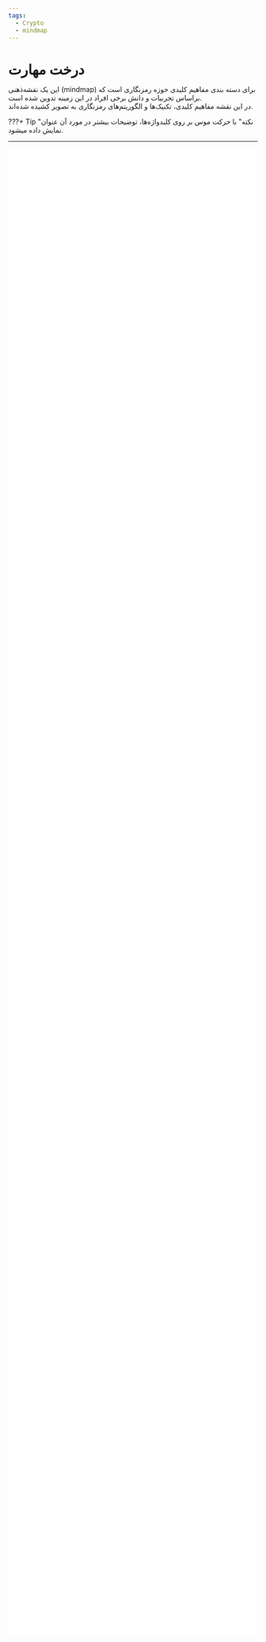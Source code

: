 ```yaml
---
tags:
  - Crypto
  - mindmap
---
```

# درخت مهارت

این یک نقشه‌ذهنی (mindmap) برای دسته بندی مفاهیم کلیدی حوزه رمزنگاری است که براساس تجربیات و دانش برخی افراد در این زمینه تدوین شده است.   
در این نقشه مفاهیم کلیدی، تکنیک‌ها و الگوریتم‌های رمزنگاری به تصویر کشیده شده‌اند.

???+ Tip "نکته"
    با حرکت موس بر روی کلیدواژه‌ها، توضیحات بیشتر در مورد آن عنوان نمایش داده میشود.

---

<style>
* {
  margin: 0;
  padding: 0;
}
#mindmap {
  background-color: white;
  display: block;
  width: 100vw;
  height: 75vh;
}
</style>
<svg id="mindmap"></svg>
<script src="https://cdn.jsdelivr.net/npm/d3@7.8.5/dist/d3.min.js"></script><script src="https://cdn.jsdelivr.net/npm/markmap-view@0.17.2/dist/browser/index.js"></script><script>((getMarkmap, getOptions, root2, jsonOptions) => {
              const markmap = getMarkmap();
              window.mm = markmap.Markmap.create(
                "svg#mindmap",
                (getOptions || markmap.deriveOptions)(jsonOptions),
                root2
              );
            })(() => window.markmap,null,{"content":"<strong>Cryptography</strong>","children":[{"content":"<div dir=\"rtl\" align=\"right\"><span title=\" رمزنگاری کلاسیک نوعی رمزنگاری است که در گذشته مورد استفاده قرار می‌گرفت، شاید بتوان به لحاظ تاریخی گفت که الگوریتم‌های کلاسیک معمولا به رمزنگاری‌های تا جنگ حهانی دوم می‌گویند. اکنون بیشتر مواقع از این الگوریتم‌ها برای درک بهتر مبانی و اصول اولیه رمزنگاری استفاده می‌شود. برخلاف الگوریتم‌های رمزنگاری مدرن، اکثر رمزگذارهای کلاسیک می‌توانند دستی محاسبه و حل شوند.\">  <strong>Classical Cryptography</strong></span></div>","children":[{"content":"<div dir=\"rtl\" align=\"right\"><span title=\"این نوع از الگوریتم‌های کلاسیک با جابجایی  یا بهم ریختن ترتیب حروف یا گروهی از حرف‌های الفبا موجود در متن، آن را رمز می‌کند.\"><strong>Permutation Ciphers</strong></span></div>","children":[{"content":"\n<div dir=\"rtl\" align=\"right\"><span title=\" یک روش باستانی رمزنگاری که در آن با استفاده از یک ابزار استوانه‌ای شکل (مانند خودکار امروزی)،  با یک نوار پوستی که دور آن پیچیده شده، پیام روی نوار نوشته می‌شود. این کار باعث می‌شود که بعد از باز کردن نوار از دور استوانه حروف جابه‌جا (رمزی) روی آن نوشته شده باشند.\"><strong>Scytale</strong></span></div>","children":[],"payload":{"lines":"6,8"}},{"content":"\n<div dir=\"rtl\" align=\"right\"><span title=\"در این الگوریتم، حروف متن به صورت زیگزاگ روی دو یا چندین سطر نوشته می‌شوند و سپس سطرها به ترتیب نوشته می‌شوند تا متن رمز بدست آید. \"><strong>Rail Fence </strong></span></div>","children":[],"payload":{"lines":"8,10"}},{"content":"\n<div dir=\"rtl\" align=\"right\"><span title=\"در این سیستم رمزنگاری ابتدا متن اصلی را در ردیف‌هایی به طول معین قرار می‌دهیم سپس جدول به دست آمده را به صورت ستونی اما به صورت درهم ریخته می‌خوانیم.\"><strong>Columnar Transposition</strong></span></div>","children":[],"payload":{"lines":"10,12"}},{"content":"\n<div dir=\"rtl\" align=\"right\"><span title=\"این سیستم در سال 1902 توسط مایژوفسکی پیشنهاد شد. این  رمزنگاری مشابه جابه‌جایی ستونی است با این تفاوت که کلید در رمز جابه‌جایی ستونی در صورتی که حروف تکراری داشته باشد از سمت چپ کوچکترین عدد اختصاص داده می‌شود در حالی که در این سیستم به حروف یکسان عدد یکسانی داده می‌شود و هنگامی که می‌خواهیم متن رمز شده را تشکیل دهیم، ستون‌های به عدد یکسان را به صورت ردیفی می‌خوانیم \"><strong>Myszkowski</strong></span></div>","children":[],"payload":{"lines":"12,14"}}],"payload":{"lines":"4,5"}},{"content":"<div dir=\"rtl\" align=\"right\"><span title=\"در این روش، هر حرف داخل متن را با حرف متفاوت دیگر یا یک نماد خاص، اغلب براساس یک اصول معین و ثابت جایگزین می‌شود. گرچه این روش قبلا به شکل تجربی استفاده می‌شد، اما اولین بار این روش توسط یک دانشمند عرب به نام «ابن الدريهم» در قرن 14 میلادی به شکل علمی در یک رساله تشریح و مطرح شده است \"><strong>Substitution Ciphers</strong></span></div>","children":[{"content":"\n<div dir=\"rtl\" align=\"right\"><span title=\"روش تک‌الفبایی، نوعی رمز جانشینی است که در آن هر حرف از متن پیام تنها با یک حرف متناظر، جایگزین می‌شود. این جانشنینی ممکن است در کل متن پیام با یک الگو ثابت یا یک کلید از قبل تعریف شده تعیین شود.\"><strong>Monoalphabetic</strong></span></div>","children":[{"content":"\n<div dir=\"rtl\" align=\"right\"><span title=\"در این الگوریتم رمزنگاری باستانی، هر حرف در متن آشکار با حرف دیگری با فاصله‌ای ثابت در الفبا جایگزین می‌شود؛ به این فاصلهٔ ثابت «مقدار انتقال» گفته می‌شود. برای مثال اگر مقدار انتقال برابر ۳ انتخاب شود و رمزنگاری روی متن با الفبای انگلیسی انجام شود، حرف D به جای حرف A می‌نشیند.\"><strong>Caesar</strong></span></div>","children":[],"payload":{"lines":"18,20"}},{"content":"\n<div dir=\"rtl\" align=\"right\"><span title=\"اولین رمزنگاری جانشینی دوتایی است که طرح آن اولین بار در سال 1854 توسط چارلز ویت‌استون اختراع شد ولی به دلیل ارتقای آن توسط لرد پلی‌فیر، نام آن رمز پلی‌فر است.این روش، از یک جدول ‫5x5‬ از حروف برای رمزگذاری استفاده می‌کند.\"><strong> Playfair</strong></span></div>","children":[],"payload":{"lines":"20,22"}},{"content":"\n<div dir=\"rtl\" align=\"right\"><span title=\" یک روش ساده جانشینی است که در آن برای رمز کردن پیام حروف الفبا متن به شکل معکوس (حرف اول با آخر) جایگزین می‌شوند.\"><strong>Atbash </strong></span></div>","children":[],"payload":{"lines":"22,25"}}],"payload":{"lines":"16,25"}},{"content":"\n<div dir=\"rtl\" align=\"right\"><span title=\"نوعی رمز جانشینی که از چندین الفبای جایگزین برای رمزگذاری پیام استفاده می‌کند. این سیستم جایگزینی حروف را در نقاط مختلف متن تغییر می دهد و آن را در برابر تحلیل فراوانی مقاوم‌تر می کند. یک دانشمند عرب مصری به نام «ابوالعباس قلقشندی» قرن 14 میلادی در کتابی به نام «صبح الأعشى» در مورد این روش بحث کرده است. اما گمان می‌رود که شاید الکندی، دیگر دانشمند عرب مبدع، این نوع از رمزنگاری باشد.\"><strong>Polyalphabetic</strong></span></div>","children":[{"content":"\n<div dir=\"rtl\" align=\"right\"><span title=\"این روش از یک کلمه یا عبارت به عنوان  کلید و یک جدول ۲۶×۲۶  (تعداد حروف انگلیسی) برای تعیین جانشینی هر حرف استفاده می‌کند. این روش از یک حروف الفبای جایگزینی متفاوت در هر موقعیت استفاده می‌کند که شکستن آن را سخت‌تر می‌کند. این رمز، یک روش متداول و مؤثر برای مخفی‌سازی اطلاعات به‌ویژه در قرون ۱۵ تا ۱۹ میلادی بود.\"><strong>Vigenère</strong></span></div>","children":[],"payload":{"lines":"27,29"}},{"content":"\n<div dir=\"rtl\" align=\"right\"><span title=\"ایجاد شده توسط فرانسیس بوفور، رمز جایگزینی مشابه رمز Vigenère که به شکل جدولی و با کمی تغییر کار می‌کند. معروف‌ترین کاربرد این روش رمزنگاری در یک ماشین رمزگذاری مبتنی بر چرخانه (rotor)، مانند ماشین Hagelin M-209 بود.\"><strong>Beaufort</strong></span></div>","children":[],"payload":{"lines":"29,31"}},{"content":"\n<div dir=\"rtl\" align=\"right\"><span title=\"این الگوریتم جز رمزنگاری‌های Polygraphic است که در آن حروف پیام را به شکل بلوکی از حروف با استفاده از ضرب ماتریس‌ها و یک ماتریس کلید رمزگذاری می‌کند. در سال ۱۹۲۹ توسط لسترهیل اختراع شد.\"><strong>Hill</strong></span></div>","children":[],"payload":{"lines":"31,33"}},{"content":"\n<div dir=\"rtl\" align=\"right\"><span title=\"ماشین انیگما،  دستگاهی رمزنگار برای رمزگذاری پیام بود که از اوایل تا اواسط قرن بیستم توسط آلمان نازی، برای محافظت از ارتباطات تجاری، دیپلماتیک و نظامی مورد استفاده قرار می‌گرفت. بعدا در میانه جنگ جهانی دوم، پیام‌های رمز شده با این ماشین توسط انگلستان شکسته شد. این ماشین با استفاده از چرخانه و تغییرات مکرر مسیر الکتریکی از طریق درهم‌ساز انیگما یک رمز جانشینی چندالفبایی را پیاده‌سازی می‌کند تا امنیت انیگما را فراهم می‌کند.\"><strong>Enigma machine</strong></span></div>","children":[],"payload":{"lines":"33,36"}}],"payload":{"lines":"25,36"}}],"payload":{"lines":"14,15"}},{"content":"<div dir=\"rtl\" align=\"right\"><span title=\"این رویکرد ترکیبی از هر دو روش جانشینی Substitution و جابجایی Permutation را برای رمزکردن را استفاده می‌کند. این رمزنگاری‌های ترکیبی در واقع اولین ایده‌ها برای رمزنگاری‌های مدرن و قدرتمندتر آینده بودند.\"><strong>Hybrid Ciphers</strong></span></div>","children":[{"content":"\n<div dir=\"rtl\" align=\"right\"><span title=\"ADFGX یک سیستم رمزگذاری آلمانی مربوط به دوران جنگ جهانی اول است که از یک جدول مربعی ۵×۵ و مکانیزم دوگانه جایگزینی و سپس جابجایی استفاده می‌کند.\"><strong>ADFGX</strong></span></div>","children":[],"payload":{"lines":"38,40"}},{"content":"\n<div dir=\"rtl\" align=\"right\"><span title=\"این رمزنگاری در واقع بسط و توسعه روی رمزنگاری قبلی بود که در آن یک حرف اضافی، V، به حروف رمز اضافه شد و جدول آن به ۶×۶ گسترش یافت تا امکان استفاده از 26 حرف لاتین و ارقام 0 تا 9 در پیام را فراهم کند. در نهایت، این روش توسط ستوان ارتش فرانسه «ژرژ پینوین» مورد تجزیه و تحلیل قرار گرفت و این الگوریتم در سال ۱۹۱۸ شکسته شد.\"><strong>ADFGVX</strong></span></div>","children":[],"payload":{"lines":"40,42"}},{"content":"\n<div dir=\"rtl\" align=\"right\"><span title=\"رمز Bifid الگوریتمی است که جانشینی حروف در جدول مربعی را با جابه‌جایی ترکیب می‌کند. این روش در حدود سال ۱۹۰۱ توسط فلیکس «دلاستل پینوین» فرانسوی اختراع شد.\"><strong>Bifid</strong></span></div>","children":[],"payload":{"lines":"42,45"}}],"payload":{"lines":"36,37"}}],"payload":{"lines":"2,3"}},{"content":"<div dir=\"rtl\" align=\"right\"><span title=\"رمزنگاری مدرن به شدت مبتنی بر ریاضیات، نظریه اطلاعات و علوم کامپیوتر است. الگوریتم‌های رمزنگاری حول مفروضات سختی محاسباتی طراحی شده‌اند که شکستن چنین الگوریتم‌هایی را در عمل حتی توسط کامپیوتر سخت می‌کند.\"><strong>Modern Cryptography</strong></span></div>","children":[{"content":"<div dir=\"rtl\" align=\"right\"><span title=\"الگوریتم‌های متقارن از یک کلید رمزنگاری یکسان، هم برای رمزگذاری متن پیام و هم برای رمزگشایی متن رمز استفاده می‌کنند. این نوع رمزنگاری‌ها معمولا سرعت محاسباتی بالاتر و سربار کمتری نسبت به روش‌های نامتقارن دارند.\"><strong>Symmetric Cryptography</strong></span></div>","children":[{"content":"\n<div dir=\"rtl\" align=\"right\"><span title=\"این نوع از رمزنگاری که به دنباله‌ای معروف است در هر لحظه، هر بیت (بایت) متن پیام با استفاده از بیت (بایت) متناظر از کلید یک به یک رمزگذاری می‌شود تا دنباله‌ای از متن رمزگذاری شده حاصل شود.\"><strong>Stream Ciphers</strong></span></div>","children":[{"content":"\n<div dir=\"rtl\" align=\"right\"><span title=\"رمزنگاری است که در سال ۲۰۰۸ معرفی شد. آن عملکرد نرم‌افزاری سریعی دارد و معمولا سریع‌تر از AES-GCM است. ChaCha20 در بسیاری از پروتکل‌ها از جمله IPsec، SSH/TLS, WireGuard، OTRv4 و چندین پروتکل دیگر پیاده‌سازی شده است.\"><strong>ChaCha20</strong></span></div>","children":[],"payload":{"lines":"52,54"}},{"content":"\n<div dir=\"rtl\" align=\"right\"><span title=\"Salsa20 از لحاظ ساختاری نزدیک به ChaCha است به شکلی که رمزها با استفاده تابع شبه تصادفی و براساس عملیات add ،rotate ،XOR ساخته تولید می‌شوند.\"><strong>Salsa20</strong></span></div>","children":[],"payload":{"lines":"54,56"}},{"content":"\n<div dir=\"rtl\" align=\"right\"><span title=\"یکی از معروف‌ترین رمزهای دنباله‌ای است. در حالی که سادگی ساختاری و سرعت آن در نرم‌افزار قابل‌توجه است، اما آسیب‌پذیری‌های متعددی در RC4 کشف شده است. این رمزنگاری در پروتکل قدیمی WEP مورد استفاده در شبکه‌های Wi-Fi به کار گرفته شده بود.\"><strong>RC4</strong></span></div>","children":[],"payload":{"lines":"56,59"}}],"payload":{"lines":"50,59"}},{"content":"\n<div dir=\"rtl\" align=\"right\"><span title=\"در این روش پیام بعد تبدیل به رشته بیت آن را در به شکل بلوک‌ بلوک با اندازه ثابت (به عنوان مثال، 64 یا 128 بیت) رمزگذاری می‌کند. اساس این روش‌ها معمولا عمل جابجایی و جانشینی کاراکتر در دفعات زیاد استوار است.\"><strong>Block Ciphers</strong></span></div>","children":[{"content":"\n<div dir=\"rtl\" align=\"right\"><span title=\"ساختاری پایه‌ای و پدر معنوی بسیاری از الگوریتم‌ها بلوکی فعلی است. در آن داده‌ها به دو نیمه تقسیم شده و طی چندین دور، با استفاده از کلیدهای فرعی مشتق شده از کلید اصلی و جابه‌جایی نیمه‌ها، رمزنگاری و رمزگشایی انجام می‌شود.\"><strong>Feistel</strong></span></div>","children":[],"payload":{"lines":"61,63"}},{"content":"\n<div dir=\"rtl\" align=\"right\"><span title=\"اولین الگوریتم رمزنگاری بلوکی استاندارد که از کلید 56 بیتی استفاده می‌کند؛ امنیت آن به دلیل اندازه کوچک کلید امروزه ضعیف تلقی می‌شود.\"><strong>DES</strong></span></div>","children":[],"payload":{"lines":"63,65"}},{"content":"\n<div dir=\"rtl\" align=\"right\"><span title=\"نسخه تقویت شده DES که داده‌ها را سه بار رمزنگاری می‌کند و از کلیدهای 112 یا 168 بیتی استفاده می‌کند؛ امنیت بهتری نسبت به DES دارد اما کندتر است.\"><strong>DES3</strong></span></div>","children":[],"payload":{"lines":"65,67"}},{"content":"\n<div dir=\"rtl\" align=\"right\"><span title=\"الگوریتم استاندارد رمزنگاری حال حاضر با کلیدهای 128، 192 یا 256 بیتی؛ امنیت و کارایی بالایی دارد و برای رمزنگاری داده‌ها در بسیاری از سیستم‌ها استفاده می‌شود.\"><strong>AES</strong></span></div>","children":[],"payload":{"lines":"67,69"}},{"content":"\n<div dir=\"rtl\" align=\"right\"><span title=\"الگوریتم بلوکی سریع و امن با اندازه کلید متغیر از 32 تا 448 بیت؛ مناسب برای کاربردهای متنوع و به عنوان جایگزینی برای DES معرفی شد.\"><strong>Blowfish</strong></span></div>","children":[],"payload":{"lines":"69,71"}},{"content":"\n<div dir=\"rtl\" align=\"right\"><span title=\"نسخه پیشرفته Blowfish و یکی از کاندیداهای استاندارد شدن با اندازه کلیدهای 128 تا 256 بیت. آن امنیت و کارایی بالا داشته و در سیستم‌های با منابع محدود به‌کار می‌رود.\"><strong>Twofish</strong></span></div>","children":[],"payload":{"lines":"71,74"}}],"payload":{"lines":"59,74"}},{"content":"\n<div dir=\"rtl\" align=\"right\"><span title=\"تکنیکی برای رمزنگاری ایمن پیام طولانی و بزرگ (بزرگتر از یک بلوک) است تا اثر پیام ثابت را در رمز حفظ نکند. \"><strong>Modes of Operation</strong></span></div>","children":[{"content":"\n<div dir=\"rtl\" align=\"right\"><span title=\"در حالت ECB (Electronic CodeBook) هر بلوک به طور مستقل با استفاده از همان کلید رمزگذاری می‌شود. با این حال، در برابر تکرار الگو آسیب‌پذیر است، زیرا بلوک‌های متن یکسان بلوک‌های متن رمزی یکسانی تولید می‌کنند.\"><strong>ECB</strong></span></div>","children":[],"payload":{"lines":"76,78"}},{"content":"\n<div dir=\"rtl\" align=\"right\"><span title=\"در  Cipher Block Chaining (CBC) هر بلوک متن پیام قبل از رمزگذاری با بلوک متن رمز قبلی XOR می شود، که الگوها را پنهان می‌کند. بلوک اول از یک بردار اولیه (IV) برای تصادفی بودن استفاده می‌کند. \"><strong>CBC</strong></span></div>","children":[],"payload":{"lines":"78,79"}},{"content":"\n<div dir=\"rtl\" align=\"right\"><span title=\"این حالت (CFB) Cipher FeedBack یک رمز بلوکی را با رمزگذاری یک IV و XOR کردن نتیجه با متن ساده برای تولید متن رمز و سپس جابجایی IV، به یک رمز جریان تبدیل می‌کند. \"><strong>CFB</strong></span></div>","children":[],"payload":{"lines":"79,81"}},{"content":"\n<div dir=\"rtl\" align=\"right\"><span title=\" این حالت (Output FeedBack) شبیه CFB است، اما با رمزگذاری IV و استفاده از آن در عملیات XOR، جریان کلید را از قبل تولید می‌کند و آن را مستقل از پیام، رمز می‌کند.\"><strong>OFB</strong></span></div>","children":[],"payload":{"lines":"81,83"}},{"content":"\n<div dir=\"rtl\" align=\"right\"><span title=\"در حالت Counter Mode (CTR) هر  بلوک با ترکیب یک مقدار شمارنده (که برای هر بلوک افزایش می‌یابد با یک nonce  رمزگذاری می‌شود. متن پیام با کلید XOR شده است. این روش در صورت پیاده‌سازی درست بسیارامن و کارامد است.\"><strong>CTR</strong></span></div>","children":[],"payload":{"lines":"83,86"}}],"payload":{"lines":"74,86"}}],"payload":{"lines":"48,49"}},{"content":"<div dir=\"rtl\" align=\"right\"><span title=\"الگوریتم‌های نامتقارن از یک جفت کلید (یک کلید عمومی و یک کلید خصوصی) که براساس ریاضی با هم مرتبط‌اند، برای رمز کردن استفاده می‌کنند. این روش امنیت بالاتر اما سرعت محاسباتی کمتری نسبت به روش متقارن دارد.\"><strong>Asymmetric Cryptography</strong></span></div>","children":[{"content":"\n<div dir=\"rtl\" align=\"right\"><span title=\"فرآیندی که از کلید عمومی برای رمزگذاری و کلید خصوصی مرتبط با آن برای رمزگشایی پیام استفاده می‌کند. این فرایند برای مخفی کردن پیام و ارسال به شکل محرمانه استفاده می‌شود.\"><strong>Encryption</strong></span></div>","children":[{"content":"\n<div dir=\"rtl\" align=\"right\"><span title=\"الگوریتم RSA (Rivest–Shamir–Adleman) رمزنگاری نامتقارن مبتنی بر سختی تجزیه (factorization) اعداد بزرگ (بیش از ۵۱۲ بیت) به عوامل اول آن است که در سال ۱۹۷۷ معرفی شد. سادگی و کارآمدی آن باعث استفاده گسترده در بسیاری از پروتکل‌ها شده است.\"><strong>RSA</strong></span></div>","children":[],"payload":{"lines":"90,92"}},{"content":"\n<div dir=\"rtl\" align=\"right\"><span title=\" رمزنگاریِ کوله‌پشتی مرکل-هلمن یکی از اولین رمزنگاری‌های کلید عمومی است که توسط رالف مرکل و مارتین هلمن در سال ۱۹۷۸ ارائه شد. این بر اساس مسئله «جمع زیرمجموعه‌ها» است (مورد خاصی از مسئله کوله پشتی). سرانجام، یک حمله توسط shamir  در سال ۱۹۸۴ منتشر شد باعث شد این رمزنگاری اکنون ناامن در نظر گرفته شود.\"><strong> Merkle–Hellman knapsack</strong></span></div>","children":[],"payload":{"lines":"92,94"}},{"content":"\n<div dir=\"rtl\" align=\"right\"><span title=\"یک الگوریتم نامتقارن برای رمزنگاری و امضای دیجیتال است. امنیت آن بر پایه سختی مسئله لگاریتم گسسته (Discrete logarithms) در گروه‌های دوری (Cyclic group) است. این الگوریتم یک رمزنگاری احتمالاتی است که یک پیام ثابت ممکن است به رمزهای متفاوت تبدیل شود. از این رو امنیت خوبی دارد اما طول پیام‌های رمزنگاری‌شده نسبت به دیگر الگوریتم‌ها بزرگ‌تر است.\"><strong>ElGamal</strong></span></div>","children":[],"payload":{"lines":"94,96"}},{"content":"\n<div dir=\"rtl\" align=\"right\"><span title=\"الگوریتم‌های ECC (Elliptic-Curve Cryptography) براساس ساختارهای جبری روی منحنی‌های بیضوی متفاوت در میدان‌های متناهی است. ECC به کلیدهای با اندازه کوچکتر اجازه می‌دهد تا همان امنیت معادل با سیستم‌های رمزنگاری مانند RSA و ElGamal را فراهم کند که نشان‌دهنده کارآمدی این نوع رمزنگاری است.\"><strong>ECC</strong></span></div>","children":[{"content":"\n<div dir=\"rtl\" align=\"right\"><span title=\"در رمزنگاری، Curve25519 یک منحنی بیضوی (y^{2}=x^{3}+486662x^{2}+x) است که در رمزنگاری منحنی بیضوی (ECC) استفاده می‌شود که 128 بیت امنیت (اندازه کلید 256 بیت) ارائه می‌کند. این یکی از سریع‌ترین منحنی ها در ECC است.\"><strong>Curve25519</strong></span></div>","children":[],"payload":{"lines":"98,100"}},{"content":"\n<div dir=\"rtl\" align=\"right\"><span title=\"P-256 که با نام secp256r1 نیز شناخته می‌شود، یک منحنی بیضوی پرکاربرد در رمزنگاری است که امنیت 128 بیتی را ارائه می‌دهد. این منحنی در پروتکل‌هایی مانند TLS، SSL و امضاهای دیجیتال استفاده می‌شود و تعادلی از امنیت و کارایی قوی با اندازه کلید 256 بیتی را فراهم می‌کند.\"><strong>P-256</strong></span></div>","children":[],"payload":{"lines":"100,102"}}],"payload":{"lines":"96,102"}}],"payload":{"lines":"88,102"}},{"content":"\n<div dir=\"rtl\" align=\"right\"><span title=\"در این روش، از رمزنگاری نامتقارن و جفت کلید آن برای تبادل امن یک کلید متقارن (مثلا کلید AES)  در یک کانال ناامن استفاده می‌شود.\"><strong>Key Exchange</strong></span></div>","children":[{"content":"\n<div dir=\"rtl\" align=\"right\"><span title=\" روش مبادله کلید Diffie–Hellman (DH) مبتنی بر رمزنگاری نامتقارن بر دشواری مسئله لگاریتم گسسته متکی است، که تضمین می‌کند حتی اگر مهاجم داده‌های مبادله شده را رهگیری کند، نمی‌تواند به راحتی کلید مشترک را محاسبه کند. با این حال این روش نمی‌تواند احراز هویت طرفین مبادله را تصدیق کند.\"><strong>DH</strong></span></div>","children":[],"payload":{"lines":"104,106"}},{"content":"\n<div dir=\"rtl\" align=\"right\"><span title=\" گونه‌ای از DH است که از رمزنگاری منحنی بیضوی (ECC)  برای تبادل کلید استفاده می‌کند. این گونه کارکرد مشابه DH ، اما با اندازه‌ کلید کوچک‌تر ارائه می‌کند. ECDH به طور گسترده در پروتکل‌های مدرن مانند TLS و Signal  برای ارتباطات ایمن استفاده می‌شود.\"><strong>ECDH</strong></span></div>","children":[],"payload":{"lines":"106,108"}}],"payload":{"lines":"102,108"}},{"content":"\n<div dir=\"rtl\" align=\"right\"><span title=\"در این الگوریتم‌ها می‌توان تایید هویت پیام یا اسناد دیجیتال را بررسی کنید. در این الگوریتم‌ها با کلید خصوصی عمل امضا صورت می‌گیرد و با استفاده از کلید عمومی مرتبط‌ اش، امضا قابل اعتبارسنجی است.\"><strong>Signature</strong></span></div>","children":[{"content":"\n<div dir=\"rtl\" align=\"right\"><span title=\" امضای RSA همان ساختار روش رمزنگاری آن را دارد اما از کلید خصوصی برای امضای پیام استفاده می‌کند تا صحت و یکپارچگی پیام امضا شده را تضمین کند. سپس با رمزگشایی امضا با کلید عمومی و مقایسه آن با پیام، آن امضا را تأیید می‌کند. امضای RSA در برابر حمله Chosen-Message آسیب‌پذیر است.\"><strong>RSA</strong></span></div>","children":[],"payload":{"lines":"110,112"}},{"content":"\n<div dir=\"rtl\" align=\"right\"><span title=\"اساس امضای ElGamal همان روش رمزنگاری آن یعنی لگاریتم گسسته است. از کلید خصوصی برای امضا کردن و از کلید عمومی برای اعتبارسنجی آن استفاده می‌شود. این الگوریتم به ندرت به شکل عملی استفاده می‌شود.\"><strong>ElGamal</strong></span></div>","children":[],"payload":{"lines":"112,114"}},{"content":"\n<div dir=\"rtl\" align=\"right\"><span title=\"امضای Digital Signature Algorithm (DSA)، بر پایه مفهوم ریاضی توان‌رسانی پیمانه‌ای و مسئله لگاریتم گسسته است. آن در واقع گونه‌ای از امضای الجمال است که در سال ۱۹۹۱ توسط NIST به عنوان امضای استاندارد در نظر گرفت.\"><strong>DSA</strong></span></div>","children":[],"payload":{"lines":"114,116"}},{"content":"\n<div dir=\"rtl\" align=\"right\"><span title=\"گونه‌ای از DSA  با اندازه‌ کلید کوچکتر و کارایی بالاتر در مقایسه با DSA  که از رمزنگاری منحنی بیضوی استفاده می‌کند. ECDSA به طور گسترده در پروتکل های ارتباطی امن مانند SSL/TLS و بیت کوین برای تأیید تراکنش‌ها استفاده می‌شود.\"><strong>ECDSA</strong></span></div>","children":[],"payload":{"lines":"116,118"}},{"content":"\n<div dir=\"rtl\" align=\"right\"><span title=\" امضای Schnore به دلیل سادگی، کارایی و امنیت قوی بر اساس دشواری مسئله لگاریتم گسسته شناخته شده است. امضاهای کوتاه تولید می کند. Schnorr کارآمدتر از DSA و ECDSA است و مبنایی برای طرح‌های چندامضایی است که در بیت کوین Taproot با مجتمع کردن امضاها باعث مقیاس‌پذیری (Scalability) می‌شود.\"><strong>Schnorr</strong></span></div>","children":[],"payload":{"lines":"118,121"}}],"payload":{"lines":"108,121"}}],"payload":{"lines":"86,87"}}],"payload":{"lines":"45,46"}},{"content":"<div dir=\"rtl\" align=\"right\"><span title=\"رمزنگاری پساکوانتومی (PQC)، توسعه الگوریتم‌های رمزنگاری (معمولاً الگوریتم‌های کلید عمومی) است که در برابر حملات توسط رایانه‌های کوانتومی ایمن هستند. رمزنگاری‌های PQC، اگرچه براساس مبانی کلاسیک ریاضی و مسائل NP-hard شناخته شده فعلی است، اما می‌توانند در مقابل حملات کوانتومی مقاومت کند. این الگوریتم‌ها همچنین قابل اجرا بر روی رایانه‌های فعلی است و نیازی به هیچ سخت‌افزار جدیدی ندارند و معمولا اندازه کلید بزرگی دارند. پزوهش‌‌ها روی رمزنگاری پساکوانتومی، بیشتر بر روی پنج رویکرد مختلف متمرکز است:\"><strong>Post-quantum Cryptography</strong></span></div>","children":[{"content":"<div dir=\"rtl\" align=\"right\"><span title=\"رمزنگاری مشبک-مبنا (Lattice -based) شاخه‌ای از رمزنگاری نامتقارن است.این نوع رمزنگاری از یکی گزینه‌های اصلی برای رمزنگاری پساکوانتومی است. این رمزنگاری بر مسائل سخت مختلفی مانند مسئله یادگیری با خطا (LWE) با مسئله کوتاه‌ترین بردار (ُSVP) استوار هستند.\"><strong>Lattice-based</strong></span></div>","children":[{"content":"\n<div dir=\"rtl\" align=\"right\"><span title=\"کپسوله کردن کلید (KEM)، یک سیستم رمزنگاری نامتقارن است که به فرستنده اجازه می‌دهد تا علی‌رغم شنود متخاصم، یک کلید مخفی تولید کرده و به طور ایمن آن را به گیرنده ارسال کند. تفاوت بین طرح‌های رمزنگاری نامتقارن و KEM در این است که یک رمزنگاری نامتقارن به فرستنده اجازه می‌دهد تا یک پیام دلخواه را انتخاب کند، در حالی که یک KEM کلید مخفی را به طور تصادفی توسط الگوریتم تولید و برای فرستنده ارسال می‌کند این کپسوله مردن در رمزنگاری‌های پساکوانتمی بکار می‌روند..\"><strong>Key Encapsulation</strong></span></div>","children":[{"content":"\n<div dir=\"rtl\" align=\"right\"><span title=\"NTRU یک سیستم رمزنگاری کلید عمومی منبع باز است. اولین نسخه از نوع که NTRU نام داشت در سال 1996 توسط ریاضیدانان جفری هافستاین، جیل پیفر و جوزف سیلورمن توسعه یافت. NTRUencrypt ثبت اختراع شده است، اما در سال 2017 در معرض مالکیت عمومی قرار گرفت.\"><strong>NTRUEncrypt</strong></span></div>","children":[],"payload":{"lines":"127,129"}},{"content":"\n<div dir=\"rtl\" align=\"right\"><span title=\"یک سازوکار کپسوله سازی کلید (KEM) طراحی شده برای مقاومت در برابر رایانه های کوانتومی قدرتمند آینده است. از آن برای ایجاد یک کلید مخفی مشترک بین دو طرف در ارتباط استفاده می شود تا یک مهاجم با شرایط (IND-CCA2) در سیستم انتقال قادر به رمزگشایی آن نباشد. این سیستم بر اساس مسئله گونه پیمانه‌ای از LWE به نام (M-LWE)است.\"><strong>Kyber</strong></span></div>","children":[],"payload":{"lines":"129,131"}},{"content":"\n<p data-lines=\"131,132\"><strong>FrodoKEM</strong></p>","children":[],"payload":{"lines":"131,132"}}],"payload":{"lines":"125,132"}},{"content":"\n<p data-lines=\"132,133\"><strong>Signature</strong></p>","children":[{"content":"<strong>Dilithium</strong>","children":[],"payload":{"lines":"133,134"}},{"content":"<strong>Falcon</strong>","children":[],"payload":{"lines":"134,136"}}],"payload":{"lines":"132,136"}}],"payload":{"lines":"123,124"}},{"content":"<div dir=\"rtl\" align=\"right\"><span title=\"سیستم‌های رمزنگاری PQC که امنیت آنها تا حدی یا به طور کامل به دشواری رمزگشایی یک کد تصحیح خطای خطی (linear error-correcting) مانند کد Goppa باینری بستگی دارد.\"><strong>Code-based</strong></span></div>","children":[{"content":"\n<div dir=\"rtl\" align=\"right\"><span title=\"کپسوله کردن کلید (KEM)، یک سیستم رمزنگاری نامتقارن است که به فرستنده اجازه می‌دهد تا علی‌رغم شنود متخاصم، یک کلید مخفی تولید کرده و به طور ایمن آن را به گیرنده ارسال کند. تفاوت بین طرح‌های رمزنگاری نامتقارن و KEM در این است که یک رمزنگاری نامتقارن به فرستنده اجازه می‌دهد تا یک پیام دلخواه را انتخاب کند، در حالی که یک KEM کلید مخفی را به طور تصادفی توسط الگوریتم تولید و برای فرستنده ارسال می‌کند این کپسوله مردن در رمزنگاری‌های پساکوانتمی بکار می‌روند..\"><strong>Key Encapsulation</strong></span></div>","children":[{"content":"<strong>Niederreiter</strong>","children":[],"payload":{"lines":"140,141"}},{"content":"<strong>Classic McEliece</strong>","children":[],"payload":{"lines":"141,142"}},{"content":"<strong>Bike</strong>","children":[],"payload":{"lines":"142,143"}}],"payload":{"lines":"138,143"}},{"content":"\n<p data-lines=\"143,144\"><strong>Signature</strong></p>","children":[{"content":"<strong>Niederreiter</strong>","children":[],"payload":{"lines":"144,146"}}],"payload":{"lines":"143,146"}}],"payload":{"lines":"136,137"}},{"content":"<div dir=\"rtl\" align=\"right\"><span title=\"ایده قدیمی و اصطلاح عمومی برای رمزنگاری  بر اساس امنیت توابع Hash  است که به عنوان نوعی رمزنگاری پسا کوانتومی مورد توجه است. این نوع برای ارائه طرح‌های امضای دیجیتال مانند طرح امضای مرکل استفاده می‌شود. \"><strong>Hash-based Signatures</strong></span></div>","children":[{"content":"<strong>XMSS</strong>","children":[],"payload":{"lines":"148,149"}},{"content":"<strong>Sphincs</strong>+","children":[],"payload":{"lines":"149,151"}}],"payload":{"lines":"146,147"}},{"content":"<div dir=\"rtl\" align=\"right\"><span title=\" رمزنگاری چندمتغیره (Multivariate) اصطلاحی برای نوعی رمزنگاری‌های نامتقارن بر اساس چند جمله‌ای‌های با چند متغیر در یک میدان متناهی F است. \"><strong>Multivariate-based</strong></span></div>","children":[{"content":"\n<div dir=\"rtl\" align=\"right\"><span title=\"کپسوله کردن کلید (KEM)، یک سیستم رمزنگاری نامتقارن است که به فرستنده اجازه می‌دهد تا علی‌رغم شنود متخاصم، یک کلید مخفی تولید کرده و به طور ایمن آن را به گیرنده ارسال کند. تفاوت بین طرح‌های رمزنگاری نامتقارن و KEM در این است که یک رمزنگاری نامتقارن به فرستنده اجازه می‌دهد تا یک پیام دلخواه را انتخاب کند، در حالی که یک KEM کلید مخفی را به طور تصادفی توسط الگوریتم تولید و برای فرستنده ارسال می‌کند این کپسوله مردن در رمزنگاری‌های پساکوانتمی بکار می‌روند..\"><strong>Key Encapsulation</strong></span></div>","children":[{"content":"<strong>Matsumoto-Imai</strong>","children":[],"payload":{"lines":"156,157"}},{"content":"<strong>HFE</strong>","children":[],"payload":{"lines":"157,158"}}],"payload":{"lines":"154,158"}},{"content":"\n<p data-lines=\"158,159\"><strong>Signature</strong></p>","children":[{"content":"<strong>Matsumoto-Imai</strong>","children":[],"payload":{"lines":"159,160"}},{"content":"<strong>Rainbow</strong>","children":[],"payload":{"lines":"160,162"}}],"payload":{"lines":"158,162"}}],"payload":{"lines":"151,152"}},{"content":"<div dir=\"rtl\" align=\"right\"><span title=\" نوعی رمزنگاری نسبتا جدید در بین الگوریتم‌های پساکوانتمی است که اساس آن منحنی‌های بیضوی است و امنیت آن بر  پایه (تجسم‌های مختلف) سخت بودن یافتن یک isogeny صریح بین دو منحنی بیضوی فوق‌منفرد (supersingular elliptic curves) روی یک میدان متناهی F متکی است.\"><strong>Isogeny-based</strong></span></div>","children":[{"content":"<strong>Sike</strong>","children":[],"payload":{"lines":"164,167"}}],"payload":{"lines":"162,163"}}],"payload":{"lines":"121,122"}},{"content":"<div dir=\"rtl\" align=\"right\"><span title=\" آنها می توانند برای نگاشت داده‌هایی با اندازه دلخواه به مقادیر با اندازه ثابت استفاده شوند. آنها الگوریتم‌های معکوس‌ناپذیر هستند و احتمال اینکه دو متن به یک مقدار نگاشت شود بسیار بسیار کم است.\"><strong>Hash Functions</strong></span></div>","children":[{"content":"<strong>MD5</strong>","children":[],"payload":{"lines":"169,170"}},{"content":"<strong>SHA-1</strong>","children":[],"payload":{"lines":"170,171"}},{"content":"<strong>SHA-2 (SHA-256, SHA-512)</strong>","children":[],"payload":{"lines":"171,172"}},{"content":"<strong>SHA-3 (Keccak)</strong>","children":[],"payload":{"lines":"172,173"}},{"content":"<strong>HMAC (Hash-based Message Authentication Code)</strong>","children":[],"payload":{"lines":"173,174"}},{"content":"<strong>BLAKE2</strong>","children":[],"payload":{"lines":"174,175"}},{"content":"<strong>PBKDF2 (Password-Based Key Derivation Function 2)</strong>","children":[],"payload":{"lines":"175,176"}},{"content":"<strong>bcrypt</strong>","children":[],"payload":{"lines":"176,177"}},{"content":"<strong>Argon2</strong>","children":[],"payload":{"lines":"177,180"}}],"payload":{"lines":"167,168"}},{"content":"<div dir=\"rtl\" align=\"right\"><span title=\"تعدادی از تهدیدات مهم موجود در دنیای رمزنگاری که ممکن است به عنوان یک آسیب‌پذیری یک الگوریتم رمزنگاری لحاظ شود.\"><strong>Main Threats</strong></span></div>","children":[{"content":"\n<p data-lines=\"183,184\"><span title=\"Tries every possible key until the correct one is found\"><strong>Brute Force Attack</strong></span></p>","children":[],"payload":{"lines":"183,185"}},{"content":"\n<p data-lines=\"185,186\"><span title=\"A method used to crack substitution ciphers by analyzing how frequently certain letters appear in the ciphertext and comparing these frequencies to typical letter distributions in the language. For example, in English, E is the most common letter. If the most frequent letter in the ciphertext is Q, it might correspond to E in the plaintext.\"><strong>Frequency Analysis (Classical Ciphers)</strong></span></p>","children":[],"payload":{"lines":"185,187"}},{"content":"\n<p data-lines=\"187,188\"><span title=\"The attacker has access to both the plaintext and its corresponding ciphertext and uses this information to derive the key\"><strong>Known-plaintext Attack</strong></span></p>","children":[],"payload":{"lines":"187,189"}},{"content":"\n<p data-lines=\"189,190\"><span title=\"The attacker can choose arbitrary plaintexts and obtain their corresponding ciphertexts, allowing them to gather information to break the encryption\"><strong>Chosen-plaintext Attack</strong></span></p>","children":[],"payload":{"lines":"189,191"}},{"content":"\n<p data-lines=\"191,192\"><span title=\"The attacker can decrypt chosen ciphertexts and use this to gain information about the encryption key or algorithm\"><strong>Chosen-ciphertext Attack</strong></span></p>","children":[],"payload":{"lines":"191,193"}},{"content":"\n<p data-lines=\"193,194\"><span title=\"A known-plaintext attack that targets block ciphers by using a space-time tradeoff, working faster than brute force by exploiting the structure of two-key encryption schemes\"><strong>Meet-in-the-Middle Attack</strong></span></p>","children":[],"payload":{"lines":"193,195"}},{"content":"\n<p data-lines=\"195,196\"><span title=\"Exploits physical leakages like timing or power consumption to break encryption\"><strong>Side-Channel Attacks</strong></span></p>","children":[{"content":"\n<p data-lines=\"196,197\"><span title=\"Measures the time it takes to perform cryptographic operations to deduce secret keys\"><strong>Timing Attacks</strong></span></p>","children":[],"payload":{"lines":"196,198"}},{"content":"\n<p data-lines=\"198,199\"><span title=\"Monitors power consumption during encryption to extract information about the key\"><strong>Power Analysis</strong></span></p>","children":[],"payload":{"lines":"198,200"}}],"payload":{"lines":"195,200"}},{"content":"\n<p data-lines=\"200,201\"><span title=\"Analyzes the differences in ciphertexts resulting from slight differences in the plaintext to discover the secret key\"> <strong>Differential Cryptanalysis</strong></span></p>","children":[],"payload":{"lines":"200,202"}},{"content":"\n<p data-lines=\"202,203\"><span title=\"Uses linear approximations to describe the behavior of block ciphers and analyzes the relationships between plaintext, ciphertext, and key bits\"><strong>Linear Cryptanalysis</strong></span></p>","children":[],"payload":{"lines":"202,204"}},{"content":"\n<p data-lines=\"204,205\"><span title=\"Exploits incorrect padding in cryptographic systems to recover plaintext by sending carefully crafted ciphertexts\"><strong>Padding Oracle Attacks</strong></span></p>","children":[],"payload":{"lines":"204,206"}},{"content":"\n<p data-lines=\"206,207\"><span title=\"Use quantum computer to break the existing cryptography algorithms\"><strong>Quantum computing</strong></span></p>","children":[{"content":"<span title=\"Breaks RSA by efficiently factoring large numbers and ECC by discrete logarithm\"><strong>Shor's Algorithm</strong></span>","children":[],"payload":{"lines":"207,208"}},{"content":"<span title=\"Speeding up Symmetric Key Search\"><strong>Grover's Algorithm</strong></span>","children":[],"payload":{"lines":"208,210"}}],"payload":{"lines":"206,210"}}],"payload":{"lines":"180,181","fold":1}},{"content":"<div dir=\"rtl\" align=\"right\"><span title=\" الگوریتم‌های مهم و کاربردی دیگر که در دسته‌بندی‌های بالا قرار نمی‌گیرند در اینجا قرار دارند.\"><strong>Misc Algorithms</strong></span></div>","children":[{"content":"\n<p data-lines=\"211,212\"><span title=\"a form of encryption with an additional evaluation capability for computing over encrypted data without access to the secret key\"> <strong>Homomorphic Encryption</strong> </span></p>","children":[{"content":"\n<p data-lines=\"213,214\"><strong>Partial Homomorphic (PHE)</strong></p>","children":[{"content":"<span title=\" RSA is only a multiplicatively homomorphic.\"><strong>RSA</strong></span>","children":[],"payload":{"lines":"214,215"}},{"content":"<span title=\" The scheme is an additive homomorphic cryptosystem; this means that, given only the public key and the encryption of m1 and m2, one can compute the encryption of m1+m2\"><strong>Paillier</strong></span>","children":[],"payload":{"lines":"215,217"}}],"payload":{"lines":"213,217"}},{"content":"\n<p data-lines=\"217,218\"><strong>Fully Homomorphic (FHE)</strong></p>","children":[{"content":"<strong>CKKS</strong>","children":[],"payload":{"lines":"218,219"}},{"content":"<strong>BVG</strong>","children":[],"payload":{"lines":"219,220"}}],"payload":{"lines":"217,220"}}],"payload":{"lines":"211,220"}},{"content":"\n<p data-lines=\"220,221\"><span title=\"Methods for distributing a secret among a group, in such a way that no individual holds any intelligible information about the secret, but when a sufficient number of individuals combine their 'shares', the secret may be reconstructed\"> <strong>Secret Sharing</strong> </span></p>","children":[],"payload":{"lines":"220,221"}},{"content":"\n<p data-lines=\"221,222\"><span title=\"a shift register whose input bit is a linear function of its previous state.\"> <strong>Linear Feedback Shift Register (LFSR)</strong> </span></p>","children":[],"payload":{"lines":"221,222"}},{"content":"\n<p data-lines=\"222,223\"><strong>Commitment scheme</strong></p>","children":[{"content":"<strong>Pedersen Commitment</strong>","children":[],"payload":{"lines":"223,227"}}],"payload":{"lines":"222,227"}}],"payload":{"lines":"210,211","fold":1}}],"payload":{"lines":"0,1"}},{"colorFreezeLevel":3,"initialExpandLevel":3})</script>

---

